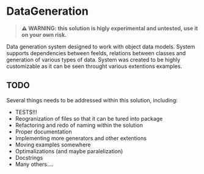 # DataGeneration

> **⚠ WARNING: this solution is higly experimental and untested, use it on your own risk.**

Data generation system designed to work with object data models. System supports dependencies between feelds, relations between classes and generation of various types of data. System was created to be highly customizable as it can be seen throught various extentions examples.

## TODO

Several things needs to be addressed within this solution, including:

- TESTS!!!
- Reogranization of files so that it can be tured into package
- Refactoring and redo of naming within the solution
- Proper documentation
- Implementing more generators and other extentions
- Moving examples somewhere
- Optimalizations (and maybe paralelization)
- Docstrings
- Many others....
